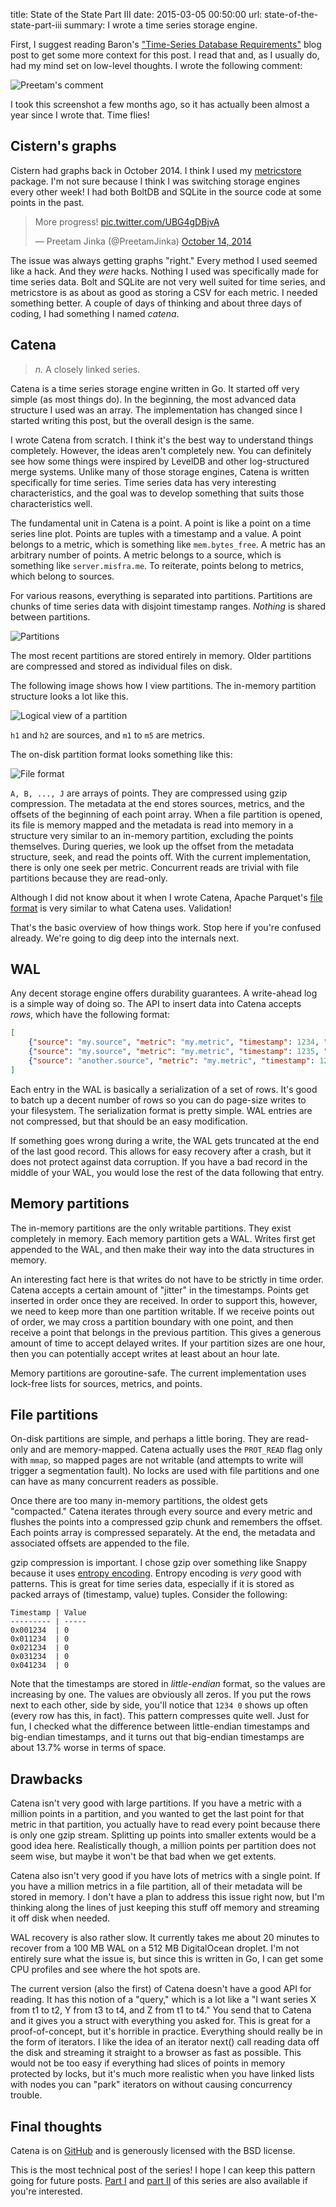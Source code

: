 title: State of the State Part III
date: 2015-03-05 00:50:00
url: state-of-the-state-part-iii
summary: I wrote a time series storage engine.

First, I suggest reading Baron's ["Time-Series Database Requirements"](http://www.xaprb.com/blog/2014/06/08/time-series-database-requirements/) blog post to get some more context for this post. I read that and, as I usually do, had my mind set on low-level thoughts. I wrote the following comment:

![Preetam's comment](http://static.misfra.me/images/posts/state-of-the-state-part-iii/preetam-comment.jpg)

I took this screenshot a few months ago, so it has actually been almost a year since I wrote that. Time flies!

Cistern's graphs
---
Cistern had graphs back in October 2014. I think I used my [metricstore](https://github.com/PreetamJinka/metricstore) package. I'm not sure because I think I was switching storage engines every other week! I had both BoltDB and SQLite in the source code at some points in the past.

<blockquote class="twitter-tweet" lang="en"><p>More progress! <a href="http://t.co/UBG4gDBjvA">pic.twitter.com/UBG4gDBjvA</a></p>&mdash; Preetam Jinka (@PreetamJinka) <a href="https://twitter.com/PreetamJinka/status/521866847608922112">October 14, 2014</a></blockquote>
<script async src="//platform.twitter.com/widgets.js" charset="utf-8"></script>

The issue was always getting graphs "right."  Every method I used seemed like a hack. And they *were* hacks. Nothing I used was specifically made for time series data. Bolt and SQLite are not very well suited for time series, and metricstore is as about as good as storing a CSV for each metric. I needed something better. A couple of days of thinking and about three days of coding, I had something I named *catena*.

Catena
---
> *n.* A closely linked series.

Catena is a time series storage engine written in Go. It started off very simple (as most things do). In the beginning, the most advanced data structure I used was an array. The implementation has changed since I started writing this post, but the overall design is the same.

I wrote Catena from scratch. I think it's the best way to understand things completely. However, the ideas aren't completely new. You can definitely see how some things were inspired by LevelDB and other log-structured merge systems. Unlike many of those storage engines, Catena is written specifically for time series. Time series data has very interesting characteristics, and the goal was to develop something that suits those characteristics well.

The fundamental unit in Catena is a point. A point is like a point on a time series line plot. Points are tuples with a timestamp and a value. A point belongs to a metric, which is something like `mem.bytes_free`. A metric has an arbitrary number of points. A metric belongs to a source, which is something like `server.misfra.me`. To reiterate, points belong to metrics, which belong to sources.

For various reasons, everything is separated into partitions. Partitions are chunks of time series data with disjoint timestamp ranges. *Nothing* is shared between partitions.

![Partitions](http://static.misfra.me/images/posts/state-of-the-state-part-iii/partitions.jpg)

The most recent partitions are stored entirely in memory. Older partitions are compressed and stored as individual files on disk.

The following image shows how I view partitions. The in-memory partition structure looks a lot like this.

![Logical view of a partition](http://static.misfra.me/images/posts/state-of-the-state-part-iii/partition-view.jpg)

`h1` and `h2` are sources, and `m1` to `m5` are metrics.

The on-disk partition format looks something like this:

![File format](http://static.misfra.me/images/posts/state-of-the-state-part-iii/file-format.jpg)

`A, B, ..., J` are arrays of points. They are compressed using gzip compression.
The metadata at the end stores sources, metrics, and the offsets of the beginning of each point array. When a file partition is opened, its file is memory mapped and the metadata is read into memory in a structure very similar to an in-memory partition, excluding the points themselves. During queries, we look up the offset from the metadata structure, seek, and read the points off. With the current implementation, there is only one seek per metric. Concurrent reads are trivial with file partitions because they are read-only.

Although I did not know about it when I wrote Catena, Apache Parquet's [file format](http://parquet.incubator.apache.org/documentation/latest/) is very similar to what Catena uses. Validation!

That's the basic overview of how things work. Stop here if you're confused already. We're going to dig deep into the internals next.

WAL
---
Any decent storage engine offers durability guarantees. A write-ahead log is a simple way of doing so. The API to insert data into Catena accepts *rows*, which have the following format:

```json
[
    {"source": "my.source", "metric": "my.metric", "timestamp": 1234, "value": 0.5},
    {"source": "my.source", "metric": "my.metric", "timestamp": 1235, "value": 0.7},
    {"source": "another.source", "metric": "my.metric", "timestamp": 1234, "value": 2.12}
]
```

Each entry in the WAL is basically a serialization of a set of rows. It's good to batch up a decent number of rows so you can do page-size writes to your filesystem. The serialization format is pretty simple. WAL entries are not compressed, but that should be an easy modification.

If something goes wrong during a write, the WAL gets truncated at the end of the last good record. This allows for easy recovery after a crash, but it does not protect against data corruption. If you have a bad record in the middle of your WAL, you would lose the rest of the data following that entry.

Memory partitions
---
The in-memory partitions are the only writable partitions. They exist completely in memory. Each memory partition gets a WAL. Writes first get appended to the WAL, and then make their way into the data structures in memory.

An interesting fact here is that writes do not have to be strictly in time order. Catena accepts a certain amount of "jitter" in the timestamps. Points get inserted in order once they are received. In order to support this, however, we need to keep more than one partition writable. If we receive points out of order, we may cross a partition boundary with one point, and then receive a point that belongs in the previous partition. This gives a generous amount of time to accept delayed writes. If your partition sizes are one hour, then you can potentially accept writes at least about an hour late.

Memory partitions are goroutine-safe. The current implementation uses lock-free lists for sources, metrics, and points.

File partitions
---
On-disk partitions are simple, and perhaps a little boring. They are read-only and are memory-mapped. Catena actually uses the `PROT_READ` flag only with `mmap`, so mapped pages are not writable (and attempts to write will trigger a segmentation fault). No locks are used with file partitions and one can have as many concurrent readers as possible.

Once there are too many in-memory partitions, the oldest gets "compacted." Catena iterates through every source and every metric and flushes the points into a compressed gzip chunk and remembers the offset. Each points array is compressed separately. At the end, the metadata and associated offsets are appended to the file.

gzip compression is important. I chose gzip over something like Snappy because it uses [entropy encoding](https://en.wikipedia.org/wiki/Entropy_encoding). Entropy encoding is *very* good with patterns. This is great for time series data, especially if it is stored as packed arrays of (timestamp, value) tuples. Consider the following:
```
Timestamp | Value
--------- | -----
0x001234  | 0
0x011234  | 0
0x021234  | 0
0x031234  | 0
0x041234  | 0
```

Note that the timestamps are stored in *little-endian* format, so the values are increasing by one. The values are obviously all zeros. If you put the rows next to each other, side by side, you'll notice that `1234 0` shows up often (every row has this, in fact). This pattern compresses quite well. Just for fun, I checked what the difference between little-endian timestamps and big-endian timestamps, and it turns out that big-endian timestamps are about 13.7% worse in terms of space.

Drawbacks
---
Catena isn't very good with large partitions. If you have a metric with a million points in a partition, and you wanted to get the last point for that metric in that partition, you actually have to read every point because there is only one gzip stream. Splitting up points into smaller extents would be a good idea here. Realistically though, a million points per partition does not seem wise, but maybe it won't be that bad when we get extents.

Catena also isn't very good if you have lots of metrics with a single point. If you have a million metrics in a file partition, all of their metadata will be stored in memory. I don't have a plan to address this issue right now, but I'm thinking along the lines of just keeping this stuff off memory and streaming it off disk when needed.

WAL recovery is also rather slow. It currently takes me about 20 minutes to recover from a 100 MB WAL on a 512 MB DigitalOcean droplet. I'm not entirely sure what the issue is, but since this is written in Go, I can get some CPU profiles and see where the hot spots are.

The current version (also the first) of Catena doesn't have a good API for reading. It has this notion of a "query," which is a lot like a "I want series X from t1 to t2, Y from t3 to t4, and Z from t1 to t4." You send that to Catena and it gives you  a struct with everything you asked for. This is great for a proof-of-concept, but it's horrible in practice. Everything should really be in the form of iterators. I like the idea of an iterator next() call reading data off the disk and streaming it straight to a browser as fast as possible. This would not be too easy if everything had slices of points in memory protected by locks, but it's much more realistic when you have linked lists with nodes you can "park" iterators on without causing concurrency trouble.

Final thoughts
---
Catena is on [GitHub](https://github.com/PreetamJinka/catena) and is generously licensed with the BSD license.

This is the most technical post of the series! I hope I can keep this pattern going for future posts. [Part I](http://misfra.me/state-of-the-state) and [part II](http://misfra.me/state-of-the-state-part-ii) of this series are also available if you're interested.
